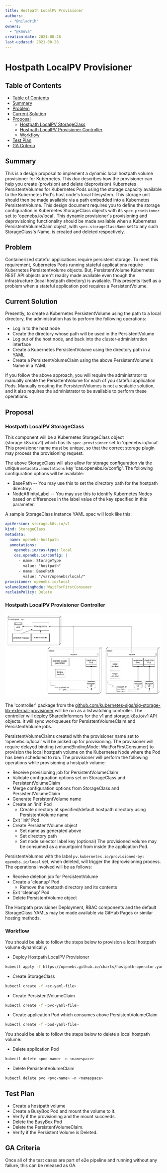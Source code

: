 ```yaml
---
title: Hostpath LocalPV Provisioner
authors:
  - "@niladrih"
owners:
  - "@kmova"
creation-date: 2021-08-28
last-updated: 2021-08-28
---
```


# Hostpath LocalPV Provisioner

## Table of Contents

* [Table of Contents](#table-of-contents)
* [Summary](#summary)
* [Problem](#problem)
* [Current Solution](#current-solution)
* [Proposal](#proposal)
    * [Hostpath LocalPV StorageClass](#hostpath-localpv-storageclass)
    * [Hostpath LocalPV Provisioner Controller](#hostpath-localpv-provisioner-controller)
    * [Workflow](#workflow)
* [Test Plan](#test-plan)
* [GA Criteria](#ga-criteria)

## Summary

This is a design proposal to implement a dynamic local hostpath volume provisioner for Kubernetes. This doc describes how the provisioner can help you create (provision) and delete (deprovision) Kubernetes PersistentVolumes for Kubernetes Pods using the storage capacity available to the Kubernetes Pod's host node's local filesystem. This storage unit should then be made available via a path embedded into a Kubernetes PersistentVolume. This design document requires you to define the storage configuration in Kubernetes StorageClass objects with its `spec.provisioner` set to 'openebs.io/local'. This dynamic provisioner's provisioning and deprovisioning functionality should be made available when a Kubernetes PersistentVolumeClaim object, with `spec.storageClassName` set to any such StorageClass's Name, is created and deleted respectively.

## Problem

Containerized stateful applications require persistent storage. To meet this requirement, Kubernetes Pods running stateful applications require Kubernetes PersistentVolume objects. But, PersistentVolume Kubernetes REST API objects aren't readily made available even though the infrastructure (local hostpath directory) is available. This presents itself as a problem when a stateful application pod requires a PersistentVolume.

## Current Solution

Presently, to create a Kubernetes PersistentVolume using the path to a local directory, the administration has to perform the following operations:
- Log in to the host node
- Create the directory whose path will be used in the PersistentVolume
- Log out of the host node, and back into the cluster-administration interface
- Create a Kubernetes PersistentVolume using the directory path in a YAML
- Create a PersistentVolumeClaim using the above PersistentVolume's Name in a YAML

If you follow the above approach, you will require the administrator to manually create the PersistentVolume for each of you stateful application Pods. Manually creating the PersistentVolumes is not a scalable solution, and it also requires the administrator to be available to perform these operations.

## Proposal

### Hostpath LocalPV StorageClass

This component will be a Kubernetes StorageClass object (storage.k8s.io/v1) which has its `spec.provisioner` set to 'openebs.io/local'. This provisioner name must be unique, so that the correct storage plugin may process the provisioning request.

The above StorageClass will also allow for storage configuration via the unique `metadata.annotations` key 'cas.openebs.io/config'. The following configuration options will be available:
- BasePath -- You may use this to set the directory path for the hostpath directory.
- NodeAffinityLabel -- You may use this to identify Kubernetes Nodes based on differences in the label value of the key specified in this parameter.

A sample StorageClass instance YAML spec will look like this:

```yaml
apiVersion: storage.k8s.io/v1
kind: StorageClass
metadata:
  name: openebs-hostpath
  annotations:
    openebs.io/cas-type: local
    cas.openebs.io/config: |
      - name: StorageType
        value: "hostpath"
      - name: BasePath
        value: "/var/openebs/local/"
provisioner: openebs.io/local
volumeBindingMode: WaitForFirstConsumer
reclaimPolicy: Delete
```

### Hostpath LocalPV Provisioner Controller

![Hostpath LocalPV Provisioner Deployment](./images/hostpath_localpv_provisioner-deployment.jpg)

The 'controller' package from the [github.com/kubernetes-sigs/sig-storage-lib-external-provisioner](https://github.com/kubernetes-sigs/sig-storage-lib-external-provisioner) will be run as a listwatching controller. The controller will deploy SharedInformers for the v1 and storage.k8s.io/v1 API objects. It will sync workqueues for PersistentVolumeClaim and PersistentVolume jobs.

PersistentVolumeClaims created with the provisioner name set to 'openebs.io/local' will be picked up for provisioning. The provisioner will require delayed binding (volumeBindingMode: WaitForFirstConsumer) to provision the local hostpath volume on the Kubernetes Node where the Pod has been scheduled to run. The provisioner will perform the following operations while provisioning a hostpath volume:
- Receive provisioning job for PersistentVolumeClaim
- Validate configuration options set on StorageClass and PersistentVolumeClaim
- Merge configuration options from StorageClass and PersistentVolumeClaim
- Generate PersistentVolume name
- Create an 'init' Pod
	- Create directory at specified/default hostpath directory using PersistentVolume name
- Exit 'init' Pod
- Create PersistentVolume object
	- Set name as generated above
	- Set directory path
	- Set node selector label key (optional)
The provisioned volume may be consumed as a mountpoint from inside the application Pod.

PersistentVolumes with the label `pv.kubernetes.io/provisioned-by: openebs.io/local` set, when deleted, will trigger the deprovisioning process. The operations involved will be as follows:
- Receive deletion job for PersistentVolume
- Create a 'cleanup' Pod
	- Remove the hostpath directory and its contents
- Exit 'cleanup' Pod
- Delete PersistentVolume object

The Hostpath provisioner Deployment, RBAC components and the default StorageClass YAMLs may be made available via GitHub Pages or similar hosting methods.

### Workflow

You should be able to follow the steps below to provision a local hostpath volume dynamically:
- Deploy Hostpath LocalPV Provisioner
```bash
kubectl apply -f https://openebs.github.io/charts/hostpath-operator.yaml
```
- Create StorageClass
```bash
kubectl create -f <sc-yaml-file>
```
- Create PersistentVolumeClaim
```bash
kubectl create -f <pvc-yaml-file>
```
- Create application Pod which consumes above PersistentVolumeClaim
```bash
kubectl create -f <pod-yaml-file>
```

You should be able to follow the steps below to delete a local hostpath volume:
- Delete application Pod
```bash
kubectl delete <pod-name> -n <namespace>
```
- Delete PersistentVolumeClaim
```bash
kubectl delete pvc <pvc-name> -n <namespace>
```

## Test Plan

- Create a hostpath volume
- Create a BusyBox Pod and mount the volume to it.
- Verify if the provisioning and the mount succeeds.
- Delete the BusyBox Pod
- Delete the PersistentVolumeClaim.
- Verify if the Persistent Volume is Deleted.

## GA Criteria

Once all of the test cases are part of e2e pipeline and running without any failure, this can be released as GA.

